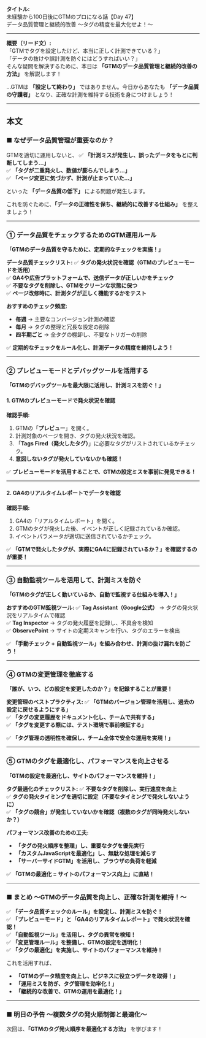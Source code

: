 **タイトル:**  
未経験から100日後にGTMのプロになる話【Day 47】  
データ品質管理と継続的改善 〜タグの精度を最大化せよ！〜

---

**概要（リード文）:**  
「GTMでタグを設定したけど、本当に正しく計測できている？」  
「データの抜けや誤計測を防ぐにはどうすればいい？」  
そんな疑問を解決するために、本日は **「GTMのデータ品質管理と継続的改善の方法」** を解説します！

…GTMは **「設定して終わり」** ではありません。今日からあなたも **「データ品質の守護者」** となり、正確な計測を維持する技術を身につけましょう！

---

## **本文**

### ■ なぜデータ品質管理が重要なのか？

GTMを適切に運用しないと、
✅ **「計測ミスが発生し、誤ったデータをもとに判断してしまう…」**  
✅ **「タグが二重発火し、数値が膨らんでしまう…」**  
✅ **「ページ変更に気づかず、計測が止まっていた…」**  

といった **「データ品質の低下」** による問題が発生します。

これを防ぐために、**「データの正確性を保ち、継続的に改善する仕組み」** を整えましょう！

---

### **① データ品質をチェックするためのGTM運用ルール**

 **「GTMのデータ品質を守るために、定期的なチェックを実施！」**

 **データ品質チェックリスト:**
✅ **タグの発火状況を確認（GTMのプレビューモードを活用）**  
✅ **GA4や広告プラットフォームで、送信データが正しいかをチェック**  
✅ **不要なタグを削除し、GTMをクリーンな状態に保つ**  
✅ **ページ改修時に、計測タグが正しく機能するかをテスト**  

 **おすすめのチェック頻度:**
- **毎週** → 主要なコンバージョン計測の確認
- **毎月** → タグの整理と冗長な設定の削除
- **四半期ごと** → 全タグの棚卸し、不要なトリガーの削除

✅ **定期的なチェックをルール化し、計測データの精度を維持しよう！**

---

### **② プレビューモードとデバッグツールを活用する**

 **「GTMのデバッグツールを最大限に活用し、計測ミスを防ぐ！」**

#### **1. GTMのプレビューモードで発火状況を確認**

 **確認手順:**
1. GTMの「**プレビュー**」を開く。
2. 計測対象のページを開き、タグの発火状況を確認。
3. 「**Tags Fired（発火したタグ）**」に必要なタグがリストされているかチェック。
4. **意図しないタグが発火していないかも確認！**

✅ **プレビューモードを活用することで、GTMの設定ミスを事前に発見できる！**

---

#### **2. GA4のリアルタイムレポートでデータを確認**

 **確認手順:**
1. GA4の「リアルタイムレポート」を開く。
2. GTMのタグが発火した後、イベントが正しく記録されているか確認。
3. イベントパラメータが適切に送信されているかチェック。

✅ **「GTMで発火したタグが、実際にGA4に記録されているか？」を確認するのが重要！**

---

### **③ 自動監視ツールを活用して、計測ミスを防ぐ**

 **「GTMのタグが正しく動いているか、自動で監視する仕組みを導入！」**

 **おすすめのGTM監視ツール:**
✅ **Tag Assistant（Google公式）** → タグの発火状況をリアルタイムで確認  
✅ **Tag Inspector** → タグの発火履歴を記録し、不具合を検知  
✅ **ObservePoint** → サイトの定期スキャンを行い、タグのエラーを検出  

✅ **「手動チェック + 自動監視ツール」を組み合わせ、計測の抜け漏れを防ごう！**

---

### **④ GTMの変更管理を徹底する**

 **「誰が、いつ、どの設定を変更したのか？」を記録することが重要！**

 **変更管理のベストプラクティス:**
✅ **「GTMのバージョン管理を活用し、過去の設定に戻せるようにする」**  
✅ **「タグの変更履歴をドキュメント化し、チームで共有する」**  
✅ **「タグを変更する際には、テスト環境で事前検証する」**  

✅ **「タグ管理の透明性を確保し、チーム全体で安全な運用を実現！」**

---

### **⑤ GTMのタグを最適化し、パフォーマンスを向上させる**

 **「GTMの設定を最適化し、サイトのパフォーマンスを維持！」**

 **タグ最適化のチェックリスト:**
✅ **不要なタグを削除し、実行速度を向上**  
✅ **タグの発火タイミングを適切に設定（不要なタイミングで発火しないように）**  
✅ **「タグの競合」が発生していないかを確認（複数のタグが同時発火しないか？）**  

 **パフォーマンス改善のための工夫:**
- **「タグの発火順序を整理」し、重要なタグを優先実行**
- **「カスタムJavaScriptを最適化」し、無駄な処理を減らす**
- **「サーバーサイドGTM」を活用し、ブラウザの負荷を軽減**

✅ **「GTMの最適化 = サイトのパフォーマンス向上」に直結！**

---

### **■ まとめ 〜GTMのデータ品質を向上し、正確な計測を維持！〜**

✅ **「データ品質チェックのルール」を設定し、計測ミスを防ぐ！**  
✅ **「プレビューモード」と「GA4のリアルタイムレポート」で発火状況を確認！**  
✅ **「自動監視ツール」を活用し、タグの異常を検知！**  
✅ **「変更管理ルール」を整備し、GTMの設定を透明化！**  
✅ **「タグの最適化」を実施し、サイトのパフォーマンスを維持！**  

これを活用すれば、
- **「GTMのデータ精度を向上し、ビジネスに役立つデータを取得！」**
- **「運用ミスを防ぎ、タグ管理を効率化！」**
- **「継続的な改善で、GTMの運用を最適化！」**

---

### **■ 明日の予告 〜複数タグの発火順制御と最適化〜**

次回は、**「GTMのタグ発火順序を最適化する方法」** を学びます！

